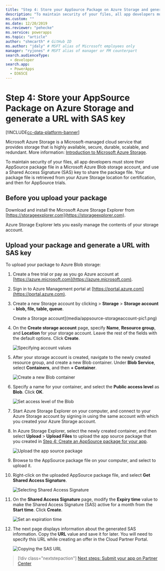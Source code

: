 ```yaml
---
title: "Step 4: Store your AppSource Package on Azure Storage and generate a URL with SAS key (Microsoft Dataverse) | Microsoft Docs" # Intent and product brand in a unique string of 43-59 chars including spaces
description: "To maintain security of your files, all app developers must store their AppSource package file in a Microsoft Azure Blob storage account, and use a Shared Access Signature (SAS) key to share the package file. Your package file is retrieved from your Azure Storage location for certification, and then for AppSource trials." # 115-145 characters including spaces. This abstract displays in the search result.
ms.custom: ""
ms.date: 12/20/2019
ms.reviewer: "pehecke"
ms.service: powerapps
ms.topic: "article"
author: "shmcarth" # GitHub ID
ms.author: "jdaly" # MSFT alias of Microsoft employees only
manager: "ryjones" # MSFT alias of manager or PM counterpart
search.audienceType: 
  - developer
search.app: 
  - PowerApps
  - D365CE
---
```

# Step 4: Store your AppSource Package on Azure Storage and generate a URL with SAS key

[!INCLUDE[cc-data-platform-banner](../../includes/cc-data-platform-banner.md)]

Microsoft Azure Storage is a Microsoft-managed cloud service that provides storage that is highly available, secure, durable, scalable, and redundant. More information: [Introduction to Microsoft Azure Storage](https://docs.microsoft.com/azure/storage/common/storage-introduction).

To maintain security of your files, all app developers must store their AppSource package file in a Microsoft Azure Blob storage account, and use a Shared Access Signature (SAS) key to share the package file. Your package file is retrieved from your Azure Storage location for certification, and then for AppSource trials.

## Before you upload your package

Download and install the Microsoft Azure Storage Explorer from [https://storageexplorer.com](https://storageexplorer.com).

Azure Storage Explorer lets you easily manage the contents of your storage account.

## Upload your package and generate a URL with SAS key

To upload your package to Azure Blob storage:

1. Create a free trial or pay as you go Azure account at [https://azure.microsoft.com](https://azure.microsoft.com).
2. Sign in to Azure Management portal at [https://portal.azure.com](https://portal.azure.com).
3. Create a new Storage account by clicking  > **Storage** > **Storage account - blob, file, table, queue**.
    
   Create a Storage account](media/appsource-storageaccount-pic1.png)

4. On the **Create storage account** page, specify **Name**, **Resource group**, and **Location** for your storage account. Leave the rest of the fields with the default options. Click **Create**. 

   ![Specifying account values](media/appsource-storageaccount-pic2.png)
  
5. After your storage account is created, navigate to the newly created resource group, and create a new Blob container. Under **Blob Service**, select **Containers**, and then **+ Container**.

   ![Create a new Blob container](media/appsource-storageaccount-pic3.png)

6. Specify a name for your container, and select the **Public access level** as **Blob**. Click **OK**.

   ![Set access level of the Blob](media/appsource-storageaccount-pic4.png)

7. Start Azure Storage Explorer on your computer, and connect to your Azure Storage account by signing in using the same account with which you created your Azure Storage account.

8. In Azure Storage Explorer, select the newly created container, and then select **Upload** > **Upload Files** to upload the app source package that you created in [Step 4: Create an AppSource package for your app](create-package-app-appsource.md). 

   ![Upload the app source package](media/appsource-storageaccount-pic5.png)

9. Browse to the AppSource package file on your computer, and select to upload it.

10. Right-click on the uploaded AppSource package file, and select **Get Shared Access Signature**.

    ![Selecting Shared Access Signature](media/appsource-storageaccount-pic6.png)

11. On the **Shared Access Signature** page, modify the **Expiry time** value to make the Shared Access Signature (SAS) active for a month from the **Start time**. Click **Create**.

    ![Set an expiration time](media/appsource-storageaccount-pic7.png)

12. The next page displays information about the generated SAS information. Copy the **URL** value and save it for later. You will need to specify this URL while creating an offer in the Cloud Partner Portal.

    ![Copying the SAS URL](media/appsource-storageaccount-pic8.png)


> [!div class="nextstepaction"]
> [Next steps: Submit your app on Partner Center](next-steps-submit-app-cloud-partner-portal.md)
